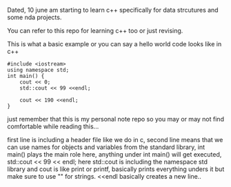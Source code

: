 Dated, 10 june am starting to learn c++ specifically for data strcutures and some nda projects.


You can refer to this repo for learning c++ too or just revising.



This is what a basic example or you can say a hello world code looks like in c++

```
#include <iostream>
using namespace std;
int main() {
    cout << 0;
    std::cout << 99 <<endl;

    cout << 190 <<endl;
}
```

just remember that this is my personal note repo so you may or may not find comfortable while reading this...

first line is including a header file like we do in c, second line means that we can use names for objects and variables from the standard library, int main() plays the main role here, anything under int main() will get executed, std::cout << 99 << endl; here std::cout is including the namespace std library and cout is like print or printf, basically prints everything unders it but make sure to use "" for strings. <<endl basically creates a new line..


  
